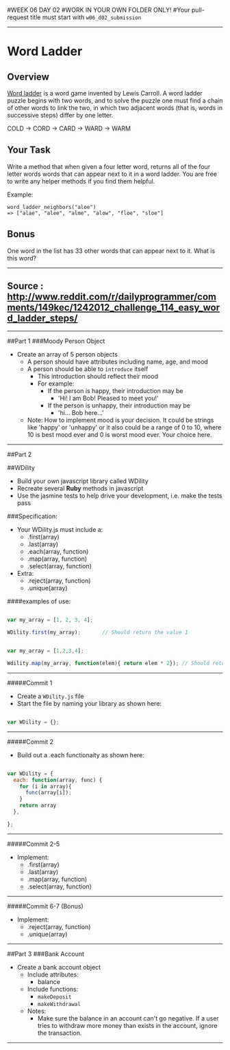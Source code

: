 #WEEK 06 DAY 02
#WORK IN YOUR OWN FOLDER ONLY!
#Your pull-request title must start with `w06_d02_submission`


___

# Word Ladder

## Overview
[Word ladder](http://en.wikipedia.org/wiki/Word_ladder) is a word game invented by Lewis Carroll. A word ladder puzzle begins with two words, and to solve the puzzle one must find a chain of other words to link the two, in which two adjacent words (that is, words in successive steps) differ by one letter.

COLD → CORD → CARD → WARD → WARM

## Your Task

Write a method that when given a four letter word, returns all of the four letter words words that can appear next to it in a word ladder. You are free to write any helper methods if you find them helpful.

Example:

```
word_ladder_neighbors("aloe")
=> ["alae", "alee", "alme", "alow", "floe", "sloe"]
```

## Bonus
One word in the list has 33 other words that can appear next to it. What is this word?

---

Source : http://www.reddit.com/r/dailyprogrammer/comments/149kec/1242012_challenge_114_easy_word_ladder_steps/
---



---


##Part 1
###Moody Person Object
- Create an array of 5 person objects
  - A person should have attributes including name, age, and mood
  - A person should be able to `introduce` itself
    - This introduction should reflect their mood
    - For example:
      - If the person is happy, their introduction may be
        - 'Hi!  I am Bob!  Pleased to meet you!'
      - If the person is unhappy, their introduction may be
        - 'hi...  Bob here...'
  - Note: How to implement mood is your decision.  It could be strings like 'happy' or 'unhappy' or it also could be a range of 0 to 10, where 10 is best mood ever and 0 is worst mood ever.  Your choice here.

---

##Part 2

##WDility
- Build your own javascript library called WDility
- Recreate several **Ruby** methods in javascript
- Use the jasmine tests to help drive your development, i.e. make the tests pass

###Specification:

- Your WDility.js must include a:
  - .first(array)
  - .last(array)
  - .each(array, function)
  - .map(array, function)
  - .select(array, function)
- Extra:
  - .reject(array, function)
  - .unique(array)


####examples of use:

```javascript

var my_array = [1, 2, 3, 4];

WDility.first(my_array);       // Should return the value 1

```


```javascript

var my_array = [1,2,3,4];

Wdility.map(my_array, function(elem){ return elem * 2}); // Should return this array: [2,4,6,8,10]


```

---

#####Commit 1
- Create a `WDility.js` file
- Start the file by naming your library as shown here:

```javascript

var WDility = {};

```

---

#####Commit 2
- Build out a .each functionaity as shown here:

```javascript

var WDility = {
  each: function(array, func) {
    for (i in array){
      func(array[i]);
    }
    return array
  },

};

```

---

#####Commit 2-5
- Implement:
  - .first(array)
  - .last(array)
  - .map(array, function)
  - .select(array, function)

---

#####Commit 6-7 (Bonus)
- Implement:
  - .reject(array, function)
  - .unique(array)




---

##Part 3
###Bank Account
- Create a bank account object
  - Include attributes:
    - balance
  - Include functions:
    - `makeDeposit`
    - `makeWithdrawal`
  - Notes:
    - Make sure the balance in an account can't go negative. If a user tries to withdraw more money than exists in the account, ignore the transaction.



---
